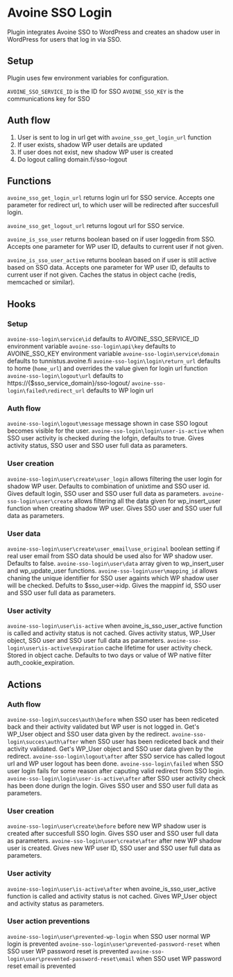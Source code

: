 # Avoine SSO  Login

Plugin integrates Avoine SSO to WordPress and creates an shadow user in WordPress for users that log in via SSO.

## Setup

Plugin uses few environment variables for configuration.

`AVOINE_SSO_SERVICE_ID` is the ID for SSO
`AVOINE_SSO_KEY` is the communications key for SSO

## Auth flow

1. User is sent to log in url get with `avoine_sso_get_login_url` function
2. If user exists, shadow WP user details are updated
3. If user does not exist, new shadow WP user is created
2. Do logout calling domain.fi/sso-logout

## Functions

`avoine_sso_get_login_url` returns login url for SSO service. Accepts one parameter for redirect url, to which user will be redirected after succesfull login.

`avoine_sso_get_logout_url` returns logout url for SSO service.

`avoine_is_sso_user` returns boolean based on if user loggedin from SSO. Accepts one parameter for WP user ID, defaults to current user if not given.

`avoine_is_sso_user_active` returns boolean based on if user is still active based on SSO data. Accepts one parameter for WP user ID, defaults to current user if not given. Caches the status in object cache (redis, memcached or similar).

## Hooks

### Setup
`avoine-sso-login\service\id` defaults to AVOINE_SSO_SERVICE_ID environment variable
`avoine-sso-login\api\key` defaults to AVOINE_SSO_KEY environment variable
`avoine-sso-login\service\domain` defaults to tunnistus.avoine.fi
`avoine-sso-login\login\return_url` defaults to home (`home_url`) and overrides the value given for login url function
`avoine-sso-login\logout\url` defaults to https://{$sso_service_domain}/sso-logout/
`avoine-sso-login\failed\redirect_url` defaults to WP login url

### Auth flow
`avoine-sso-login\logout\message` message shown in case SSO logout becomes visible for the user.
`avoine-sso-login\login\user-is-active` when SSO user activity is checked during the lofgin, defaults to true. Gives activity status, SSO user and SSO user full data as parameters.

### User creation
`avoine-sso-login\user\create\user_login` allows filtering the user login for shadow WP user. Defaults to combination of unixtime and SSO user id. Gives default login, SSO user and SSO user full data as parameters.
`avoine-sso-login\user\create` allows filtering all the data given for wp_insert_user function when creating shadow WP user. Gives SSO user and SSO user full data as parameters.

### User data
`avoine-sso-login\user\create\user_email\use_original` boolean setting if real user email from SSO data should be used also for WP shadow user. Defaults to false.
`avoine-sso-login\user\data` array given to wp_insert_user and wp_update_user functions.
`avoine-sso-login\user\mapping_id` allows chaning the unique identifier for SSO user againts which WP shadow user will be checked. Defults to $sso_user->idp. Gives the mappinf id, SSO user and SSO user full data as parameters.

### User activity
`avoine-sso-login\user\is-active` when avoine_is_sso_user_active function is called and activity status is not cached. Gives activity status, WP_User object, SSO user and SSO user full data as parameters.
`avoine-sso-login\user\is-active\expiration` cache lifetime for user activity check. Stored in object cache. Defaults to two days or value of WP native filter auth_cookie_expiration.

## Actions

### Auth flow
`avoine-sso-login\succes\auth\before` when SSO user has been rediceted back and their activity validated but WP user is not logged in. Get's WP_User object and SSO user data given by the redirect.
`avoine-sso-login\succes\auth\after` when SSO user has been rediceted back and their activity validated. Get's WP_User object and SSO user data given by the redirect.
`avoine-sso-login\logout\after` after SSO service has called logout url and WP user logout has been done.
`avoine-sso-login\failed` when SSO user login fails for some reason after caputing valid redirect from SSO login.
`avoine-sso-login\login\user-is-active\after` after SSO user activity check has been done durign the login. Gives SSO user and SSO user full data as parameters.

### User creation
`avoine-sso-login\user\create\before` before new WP shadow user is created after succesfull SSO login. Gives SSO user and SSO user full data as parameters.
`avoine-sso-login\user\create\after` after new WP shadow user is created. Gives new WP user ID, SSO user and SSO user full data as parameters.

### User activity
`avoine-sso-login\user\is-active\after` when avoine_is_sso_user_active function is called and activity status is not cached. Gives WP_User object and activity status as parameters.

### User action preventions
`avoine-sso-login\user\prevented-wp-login` when SSO user normal WP login is prevented
`avoine-sso-login\user\prevented-password-reset` when SSO user WP password reset is prevented
`avoine-sso-login\user\prevented-password-reset\email` when SSO uset WP password reset email is prevented
